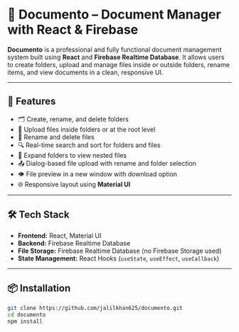 # 📁 Documento – Document Manager with React & Firebase

**Documento** is a professional and fully functional document management system built using **React** and **Firebase Realtime Database**. It allows users to create folders, upload and manage files inside or outside folders, rename items, and view documents in a clean, responsive UI.

---

## 🚀 Features

- 🗂️ Create, rename, and delete folders
- 📄 Upload files inside folders or at the root level
- 📝 Rename and delete files
- 🔍 Real-time search and sort for folders and files
- 📂 Expand folders to view nested files
- 📤 Dialog-based file upload with rename and folder selection
- 👁️ File preview in a new window with download option
- 🌐 Responsive layout using **Material UI**

---

## 🛠️ Tech Stack

- **Frontend:** React, Material UI
- **Backend:** Firebase Realtime Database
- **File Storage:** Firebase Realtime Database (no Firebase Storage used)
- **State Management:** React Hooks (`useState`, `useEffect`, `useCallback`)

---

## 📦 Installation

```bash
git clone https://github.com/jalilkhan625/documento.git
cd documento
npm install
